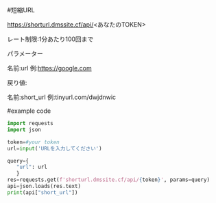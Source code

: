 #短縮URL

https://shorturl.dmssite.cf/api/<あなたのTOKEN>

レート制限:1分あたり100回まで

パラメーター

名前:url 例:https://google.com

戻り値:

名前:short_url 例:tinyurl.com/dwjdnwic

#example code
```python
import requests
import json

token=#your token
url=input('URLを入力してください')

query={
   "url": url
   }
res=requests.get(f'shorturl.dmssite.cf/api/{token}', params=query)
api=json.loads(res.text)
print(api["short_url"])
```
